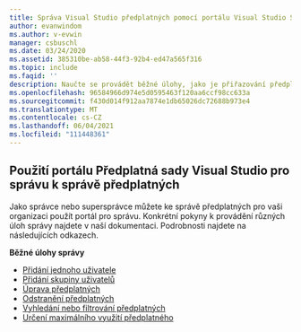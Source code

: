 ```yaml
---
title: Správa Visual Studio předplatných pomocí portálu Visual Studio Subscription pro správu | Microsoft Docs
author: evanwindom
ms.author: v-evwin
manager: csbuschl
ms.date: 03/24/2020
ms.assetid: 385310be-ab58-44f3-92b4-ed47a565f316
ms.topic: include
ms.faqid: ''
description: Naučte se provádět běžné úlohy, jako je přiřazování předplatných, provádění změn, vyhledávání a nastavení předvoleb na Předplatná sady Visual Studio pro správu.
ms.openlocfilehash: 96584966d974e5d0595463f120aa6ccf98cc633a
ms.sourcegitcommit: f430d014f912aa7874e1db65026dc72688b973e4
ms.translationtype: MT
ms.contentlocale: cs-CZ
ms.lasthandoff: 06/04/2021
ms.locfileid: "111448361"
---
```

## <a name="using-the-visual-studio-subscriptions-administration-portal-to-manage-subscriptions"></a>Použití portálu Předplatná sady Visual Studio pro správu k správě předplatných
Jako správce nebo supersprávce můžete ke správě předplatných pro vaši organizaci použít portál pro správu.  Konkrétní pokyny k provádění různých úloh správy najdete v naší dokumentaci.  Podrobnosti najdete na následujících odkazech. 

**Běžné úlohy správy**
- [Přidání jednoho uživatele](https://docs.microsoft.com/visualstudio/subscriptions/assign-license)
- [Přidání skupiny uživatelů](https://docs.microsoft.com/visualstudio/subscriptions/assign-license-bulk)
- [Úprava předplatných](https://docs.microsoft.com/visualstudio/subscriptions/edit-license)
- [Odstranění předplatných](https://docs.microsoft.com/visualstudio/subscriptions/delete-license)
- [Vyhledání nebo filtrování předplatných](https://docs.microsoft.com/visualstudio/subscriptions/search-license)
- [Určení maximálního využití předplatného](https://docs.microsoft.com/visualstudio/subscriptions/maximum-usage)
